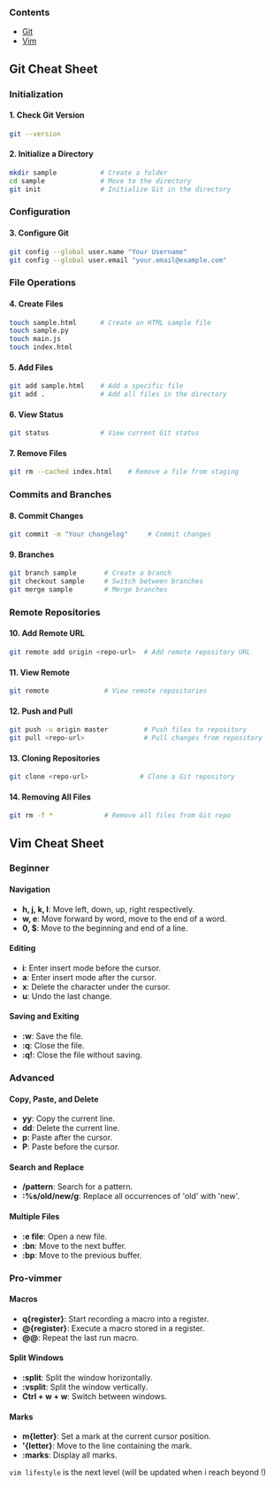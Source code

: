### Contents

- [Git](##Git-Cheat-Sheet)
- [Vim](##Vim-Cheat-Sheet)


## Git Cheat Sheet

### Initialization

#### 1. Check Git Version
```bash
git --version
```

#### 2. Initialize a Directory
```bash
mkdir sample           # Create a folder
cd sample              # Move to the directory
git init               # Initialize Git in the directory
```

### Configuration

#### 3. Configure Git
```bash
git config --global user.name "Your Username"
git config --global user.email "your.email@example.com"
```

### File Operations

#### 4. Create Files
```bash
touch sample.html      # Create an HTML sample file
touch sample.py
touch main.js
touch index.html
```

#### 5. Add Files
```bash
git add sample.html    # Add a specific file
git add .              # Add all files in the directory
```

#### 6. View Status
```bash
git status             # View current Git status
```

#### 7. Remove Files
```bash
git rm --cached index.html    # Remove a file from staging
```

### Commits and Branches

#### 8. Commit Changes
```bash
git commit -m "Your changelog"     # Commit changes
```

#### 9. Branches
```bash
git branch sample       # Create a branch
git checkout sample     # Switch between branches
git merge sample        # Merge branches
```

### Remote Repositories

#### 10. Add Remote URL
```bash
git remote add origin <repo-url>  # Add remote repository URL
```

#### 11. View Remote
```bash
git remote              # View remote repositories
```

#### 12. Push and Pull
```bash
git push -u origin master         # Push files to repository
git pull <repo-url>               # Pull changes from repository
```

#### 13. Cloning Repositories
```bash
git clone <repo-url>             # Clone a Git repository
```

#### 14. Removing All Files
```bash
git rm -f *             # Remove all files from Git repo
```



## Vim Cheat Sheet

### Beginner

#### Navigation

- **h, j, k, l**: Move left, down, up, right respectively.
- **w, e**: Move forward by word, move to the end of a word.
- **0, $**: Move to the beginning and end of a line.

#### Editing

- **i**: Enter insert mode before the cursor.
- **a**: Enter insert mode after the cursor.
- **x**: Delete the character under the cursor.
- **u**: Undo the last change.

#### Saving and Exiting

- **:w**: Save the file.
- **:q**: Close the file.
- **:q!**: Close the file without saving.

### Advanced

#### Copy, Paste, and Delete

- **yy**: Copy the current line.
- **dd**: Delete the current line.
- **p**: Paste after the cursor.
- **P**: Paste before the cursor.

#### Search and Replace

- **/pattern**: Search for a pattern.
- **:%s/old/new/g**: Replace all occurrences of 'old' with 'new'.

#### Multiple Files

- **:e file**: Open a new file.
- **:bn**: Move to the next buffer.
- **:bp**: Move to the previous buffer.

### Pro-vimmer

#### Macros

- **q{register}**: Start recording a macro into a register.
- **@{register}**: Execute a macro stored in a register.
- **@@**: Repeat the last run macro.

#### Split Windows

- **:split**: Split the window horizontally.
- **:vsplit**: Split the window vertically.
- **Ctrl + w + w**: Switch between windows.

#### Marks

- **m{letter}**: Set a mark at the current cursor position.
- **'{letter}**: Move to the line containing the mark.
- **:marks**: Display all marks.



`vim lifestyle` is the next level (will be updated when i reach beyond !) 